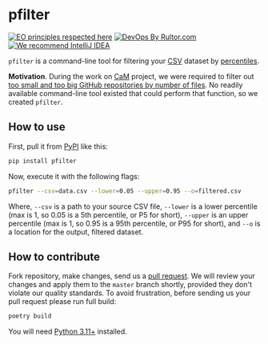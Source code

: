 # pfilter

[![EO principles respected here](https://www.elegantobjects.org/badge.svg)](https://www.elegantobjects.org)
[![DevOps By Rultor.com](http://www.rultor.com/b/h1alexbel/pfilter)](http://www.rultor.com/p/h1alexbel/pfilter)
[![We recommend IntelliJ IDEA](https://www.elegantobjects.org/intellij-idea.svg)](https://www.jetbrains.com/idea/)

`pfilter` is a command-line tool for filtering your [CSV] dataset by [percentiles][Percentile].

**Motivation**. During the work on [CaM] project, we were required to filter
out [too small and too big GitHub repositories by number of files][cam-issue].
No readily available command-line tool existed that could perform that
function, so we created `pfilter`.

## How to use

First, pull it from [PyPI][PyPI-repo] like this:

```bash
pip install pfilter
```

Now, execute it with the following flags:

```bash
pfilter --csv=data.csv --lower=0.05 --upper=0.95 --o=filtered.csv
```

Where, `--csv` is a path to your source CSV file, `--lower` is a lower
percentile (max is 1, so 0.05 is a 5th percentile, or P5 for short),
`--upper` is an upper percentile (max is 1, so 0.95 is a 95th percentile, or
P95 for short), and `--o` is a location for the output, filtered dataset.

## How to contribute

Fork repository, make changes, send us a [pull request][guidelines]. We will
review your changes and apply them to the `master` branch shortly, provided
they don't violate our quality standards. To avoid frustration, before sending
us your pull request please run full build:

```bash
poetry build
```

You will need [Python 3.11+]
installed.

[Python 3.11+]: https://www.python.org/downloads/release/python-3110
[CSV]: https://en.wikipedia.org/wiki/Comma-separated_values
[Percentile]: https://en.wikipedia.org/wiki/Percentile
[CaM]: https://github.com/yegor256/cam
[cam-issue]: https://github.com/yegor256/cam/issues/228
[guidelines]: https://www.yegor256.com/2014/04/15/github-guidelines.html
[PyPI-repo]: https://pypi.org/project/pfilter
